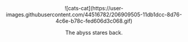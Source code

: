 
<div align="center">
  ![cats-cat](https://user-images.githubusercontent.com/44516782/206909505-11db1dcc-8d76-4c6e-b78c-fed606d3c068.gif)
  <p>The abyss stares back.</p>
</div>
<!--
**stevencch99/stevencch99** is a ✨ _special_ ✨ repository because its `README.md` (this file) appears on your GitHub profile.

Here are some ideas to get you started:

- 🔭 I’m currently working on ...
- 🌱 I’m currently learning ...
- 👯 I’m looking to collaborate on ...
- 🤔 I’m looking for help with ...
- 💬 Ask me about ...
- 📫 How to reach me: ...
- 😄 Pronouns: ...
- ⚡ Fun fact: ...
-->
